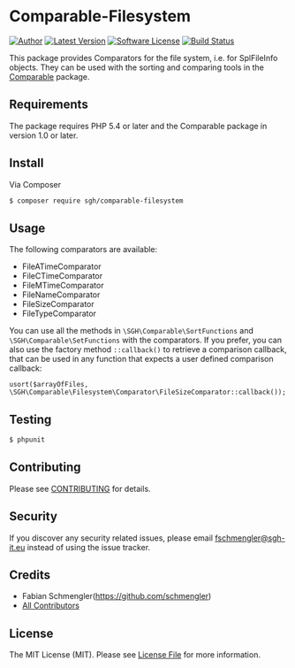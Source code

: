 # Comparable-Filesystem

[![Author](http://img.shields.io/badge/author-@fschmengler-blue.svg?style=flat-square)](https://twitter.com/fschmengler)
[![Latest Version](https://img.shields.io/github/release/schmengler/comparable-filesystem.svg?style=flat-square)](https://github.com/schmengler/comparable-filesystem/releases)
[![Software License](https://img.shields.io/badge/license-MIT-brightgreen.svg?style=flat-square)](LICENSE.md)
[![Build Status](https://img.shields.io/travis/schmengler/comparable-filesystem/master.svg?style=flat-square)](https://travis-ci.org/schmengler/comparable-fileystem)

This package provides Comparators for the file system, i.e. for SplFileInfo objects.
They can be used with the sorting and comparing tools in the [Comparable](https://github.com/schmengler/Comparator-Tools) package.

## Requirements

The package requires PHP 5.4 or later and the Comparable package in version 1.0 or later.

## Install

Via Composer

``` bash
$ composer require sgh/comparable-filesystem
```

## Usage

The following comparators are available:

- FileATimeComparator
- FileCTimeComparator
- FileMTimeComparator
- FileNameComparator
- FileSizeComparator
- FileTypeComparator

You can use all the methods in `\SGH\Comparable\SortFunctions` and `\SGH\Comparable\SetFunctions` with the comparators.
If you prefer, you can also use the factory method `::callback()` to retrieve a comparison callback, that can be used 
in any function that expects a user defined comparison callback:

    usort($arrayOfFiles, \SGH\Comparable\Filesystem\Comparator\FileSizeComparator::callback());

## Testing

``` bash
$ phpunit
```

## Contributing

Please see [CONTRIBUTING](CONTRIBUTING.md) for details.

## Security

If you discover any security related issues, please email fschmengler@sgh-it.eu instead of using the issue tracker.

## Credits

- Fabian Schmengler(https://github.com/schmengler)
- [All Contributors](../../contributors)

## License

The MIT License (MIT). Please see [License File](LICENSE.md) for more information.
